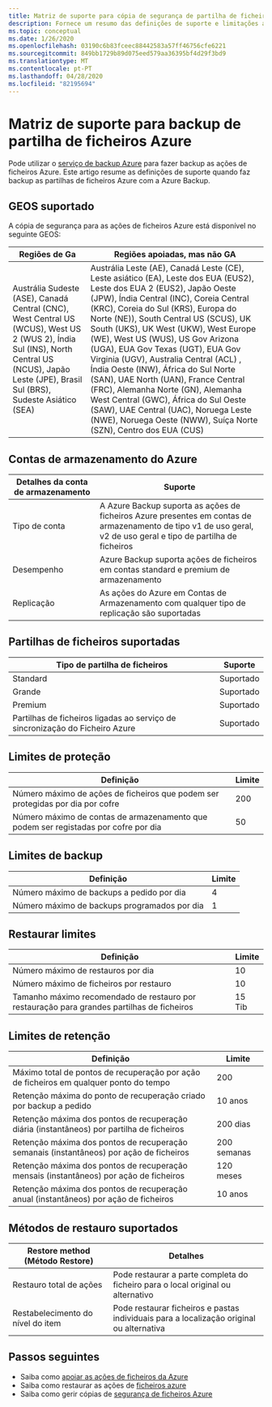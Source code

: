```yaml
---
title: Matriz de suporte para cópia de segurança de partilha de ficheiros Azure
description: Fornece um resumo das definições de suporte e limitações ao apoiar as ações de ficheiros Azure.
ms.topic: conceptual
ms.date: 1/26/2020
ms.openlocfilehash: 03190c6b83fceec88442583a57ff46756cfe6221
ms.sourcegitcommit: 849bb1729b89d075eed579aa36395bf4d29f3bd9
ms.translationtype: MT
ms.contentlocale: pt-PT
ms.lasthandoff: 04/28/2020
ms.locfileid: "82195694"
---
```

# <a name="support-matrix-for-azure-file-share-backup"></a>Matriz de suporte para backup de partilha de ficheiros Azure

Pode utilizar o [serviço de backup Azure](https://docs.microsoft.com/azure/backup/backup-overview) para fazer backup as ações de ficheiros Azure. Este artigo resume as definições de suporte quando faz backup as partilhas de ficheiros Azure com a Azure Backup.

## <a name="supported-geos"></a>GEOS suportado

A cópia de segurança para as ações de ficheiros Azure está disponível no seguinte GEOS:

| Regiões de Ga | Regiões apoiadas, mas não GA                                                      |
| ------------------------------------------------------------ | ------------------------------------------------------------ |
| Austrália Sudeste (ASE), Canadá Central (CNC), West Central US (WCUS), West US 2 (WUS 2), Índia Sul (INS), North Central US (NCUS), Japão Leste (JPE), Brasil Sul (BRS), Sudeste Asiático (SEA)                                                     |Austrália Leste (AE), Canadá Leste (CE), Leste asiático (EA), Leste dos EUA (EUS2), Leste dos EUA 2 (EUS2), Japão Oeste (JPW), Índia Central (INC), Coreia Central (KRC), Coreia do Sul (KRS), Europa do Norte (NE)), South Central US (SCUS), UK South (UKS), UK West (UKW), West Europe (WE), West US (WUS), US Gov Arizona (UGA), EUA Gov Texas (UGT), EUA Gov Virginia (UGV), Australia Central (ACL) , Índia Oeste (INW), África do Sul Norte (SAN), UAE North (UAN), France Central (FRC), Alemanha Norte (GN), Alemanha West Central (GWC), África do Sul Oeste (SAW), UAE Central (UAC), Noruega Leste (NWE), Noruega Oeste (NWW), Suíça Norte (SZN), Centro dos EUA (CUS)           |

## <a name="supported-storage-accounts"></a>Contas de armazenamento do Azure

| Detalhes da conta de armazenamento | Suporte                                                      |
| ------------------------ | ------------------------------------------------------------ |
| Tipo de conta            | A Azure Backup suporta as ações de ficheiros Azure presentes em contas de armazenamento de tipo v1 de uso geral, v2 de uso geral e tipo de partilha de ficheiros |
| Desempenho              | Azure Backup suporta ações de ficheiros em contas standard e premium de armazenamento |
| Replicação              | As ações do Azure em Contas de Armazenamento com qualquer tipo de replicação são suportadas |

## <a name="supported-file-shares"></a>Partilhas de ficheiros suportadas

| Tipo de partilha de ficheiros                                   | Suporte   |
| -------------------------------------------------- | --------- |
| Standard                                           | Suportado |
| Grande                                              | Suportado |
| Premium                                            | Suportado |
| Partilhas de ficheiros ligadas ao serviço de sincronização do Ficheiro Azure | Suportado |

## <a name="protection-limits"></a>Limites de proteção

| Definição                                                      | Limite |
| ------------------------------------------------------------ | ----- |
| Número máximo de ações de ficheiros que podem ser protegidas por dia por cofre | 200   |
| Número máximo de contas de armazenamento que podem ser registadas por cofre por dia | 50    |

## <a name="backup-limits"></a>Limites de backup

| Definição                                      | Limite |
| -------------------------------------------- | ----- |
| Número máximo de backups a pedido por dia | 4     |
| Número máximo de backups programados por dia | 1     |

## <a name="restore-limits"></a>Restaurar limites

| Definição                                                      | Limite   |
| ------------------------------------------------------------ | ------- |
| Número máximo de restauros por dia                           | 10      |
| Número máximo de ficheiros por restauro                         | 10      |
| Tamanho máximo recomendado de restauro por restauração para grandes partilhas de ficheiros | 15 Tib |

## <a name="retention-limits"></a>Limites de retenção

| Definição                                                      | Limite    |
| ------------------------------------------------------------ | -------- |
| Máximo total de pontos de recuperação por ação de ficheiros em qualquer ponto do tempo | 200      |
| Retenção máxima do ponto de recuperação criado por backup a pedido | 10 anos |
| Retenção máxima dos pontos de recuperação diária (instantâneos) por partilha de ficheiros| 200 dias |
| Retenção máxima dos pontos de recuperação semanais (instantâneos) por ação de ficheiros | 200 semanas |
| Retenção máxima dos pontos de recuperação mensais (instantâneos) por ação de ficheiros | 120 meses |
| Retenção máxima dos pontos de recuperação anual (instantâneos) por ação de ficheiros | 10 anos |

## <a name="supported-restore-methods"></a>Métodos de restauro suportados

| Restore method (Método Restore)     | Detalhes                                                      |
| ------------------ | ------------------------------------------------------------ |
| Restauro total de ações | Pode restaurar a parte completa do ficheiro para o local original ou alternativo |
| Restabelecimento do nível do item | Pode restaurar ficheiros e pastas individuais para a localização original ou alternativa |

## <a name="next-steps"></a>Passos seguintes

* Saiba como [apoiar as ações de ficheiros da Azure](backup-afs.md)
* Saiba como restaurar as ações de [ficheiros azure](restore-afs.md)
* Saiba como gerir cópias de [segurança de ficheiros Azure](manage-afs-backup.md)
